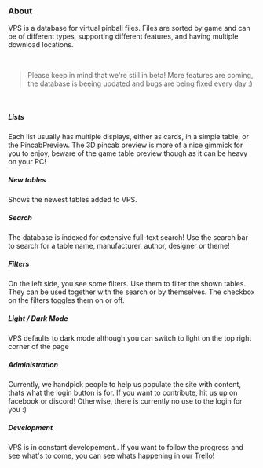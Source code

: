 ### About

VPS is a database for virtual pinball files. Files are sorted by game and can be of different types, supporting different features, and having multiple download locations.

&nbsp;


> Please keep in mind that we're still in beta! More features are coming, the database is beeing updated and bugs are being fixed every day :)

&nbsp;


##### Lists
Each list usually has multiple displays, either as cards, in a simple table, or the PincabPreview. The 3D pincab preview is more of a nice gimmick for you to enjoy, beware of the game table preview though as it can be heavy on your PC!

##### New tables
Shows the newest tables added to VPS.

##### Search
The database is indexed for extensive full-text search! Use the search bar to search for a table name, manufacturer, author, designer or theme!

##### Filters
On the left side, you see some filters. Use them to filter the shown tables. They can be used together with the search or by themselves. The checkbox on the filters toggles them on or off.

##### Light / Dark Mode
VPS defaults to dark mode although you can switch to light on the top right corner of the page

##### Administration
Currently, we handpick people to help us populate the site with content, thats what the login button is for. If you want to contribute, hit us up on facebook or discord! Otherwise, there is currently no use to the login for you :)  

##### Development
VPS is in constant developement.. If you want to follow the progress and see what's to come, you can see whats happening in our [Trello](https://trello.com/b/7nRafXyl/vps-webapp-developement)!